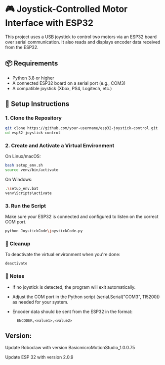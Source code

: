 # 🎮 Joystick-Controlled Motor Interface with ESP32

This project uses a USB joystick to control two motors via an ESP32 board over serial communication. It also reads and displays encoder data received from the ESP32.

## 📦 Requirements

- Python 3.8 or higher
- A connected ESP32 board on a serial port (e.g., COM3)
- A compatible joystick (Xbox, PS4, Logitech, etc.)

## 🔧 Setup Instructions

### 1. Clone the Repository

```bash
git clone https://github.com/your-username/esp32-joystick-control.git
cd esp32-joystick-control
```

### 2. Create and Activate a Virtual Environment
On Linux/macOS:
```bash
bash setup_env.sh
source venv/bin/activate
```
On Windows:
```bash
.\setup_env.bat
venv\Scripts\activate
```

### 3. Run the Script
Make sure your ESP32 is connected and configured to listen on the correct COM port.
```bash
python JoystickCode\joystickCode.py
```

### 🧼 Cleanup
To deactivate the virtual environment when you're done:
```bash
deactivate
```
### 📝 Notes

- If no joystick is detected, the program will exit automatically.
- Adjust the COM port in the Python script (serial.Serial("COM3", 115200)) as needed for your system.
- Encoder data should be sent from the ESP32 in the format:

        ENCODER,<value1>,<value2>


## Version:
Update Roboclaw with version BasicmicroMotionStudio_1.0.0.75

Update ESP 32 with version 2.0.9

